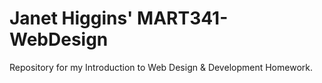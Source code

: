 # Janet Higgins' MART341-WebDesign
Repository for my Introduction to Web Design &amp; Development Homework.
